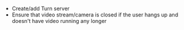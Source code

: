 - Create/add Turn server
- Ensure that video stream/camera is closed if the user hangs up and doesn't have video running any longer
